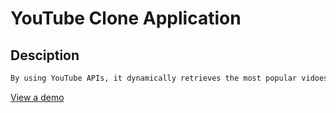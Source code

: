 # YouTube Clone Application

## Desciption

```python
By using YouTube APIs, it dynamically retrieves the most popular vidoes and functions to search videos.
```

[View a demo](https://alsdn9342.github.io/YouTube_Project/)
